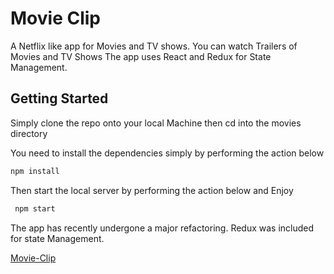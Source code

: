 # Movie Clip 
A Netflix like app for Movies and TV shows. You can watch Trailers of Movies and TV Shows
The app uses React and Redux for State Management.
## Getting Started 
Simply clone the repo onto your local Machine then cd into the movies directory 

You need to install the dependencies simply by performing the action below 

``` Javascript 
npm install 
```
Then start the local server by performing the action below and Enjoy

``` Javascript 
 npm start 
 ```

 The app has recently undergone a major refactoring. Redux was included for state Management. 

[Movie-Clip](https://d2y7irclkitisc.cloudfront.net/)
